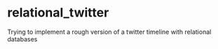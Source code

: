# relational_twitter
Trying to implement a rough version of a twitter timeline with relational databases
